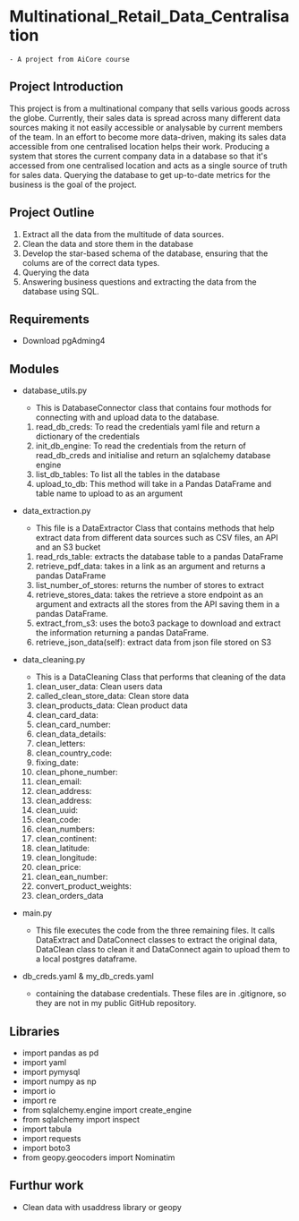 # Multinational_Retail_Data_Centralisation
    - A project from AiCore course
## Project Introduction
This project is from a multinational company that sells various goods across the globe. Currently, their sales data is spread across many different data sources making it not easily accessible or analysable by current members of the team. In an effort to become more data-driven, making its sales data accessible from one centralised location helps their work. Producing a system that stores the current company data in a database so that it's accessed from one centralised location and acts as a single source of truth for sales data. Querying the database to get up-to-date metrics for the business is the goal of the project. 

## Project Outline
1. Extract all the data from the multitude of data sources.
2. Clean the data and store them in the database
3. Develop the star-based schema of the database, ensuring that the colums are of the correct data types.
4. Querying the data
5. Answering business questions and extracting the data from the database using SQL.


## Requirements
- Download pgAdming4

## Modules

- database_utils.py
    - This is DatabaseConnector class that contains four mothods for connecting with and upload data to the database.

    1. read_db_creds: To read the credentials yaml file and return a dictionary of the credentials
    2. init_db_engine: To read the credentials from the return of read_db_creds and initialise and return an sqlalchemy database engine
    3. list_db_tables: To list all the tables in the database
    4. upload_to_db: This method will take in a Pandas DataFrame and table name to upload to as an argument


- data_extraction.py
    - This file is a DataExtractor Class that contains methods that help extract data from different data sources such as CSV files, an API and an S3 bucket

    1. read_rds_table: extracts the database table to a pandas DataFrame
    2. retrieve_pdf_data: takes in a link as an argument and returns a pandas DataFrame
    3. list_number_of_stores: returns the number of stores to extract
    4. retrieve_stores_data: takes the retrieve a store endpoint as an argument and extracts all the stores from the API saving them in a pandas DataFrame.
    5. extract_from_s3: uses the boto3 package to download and extract the information returning a pandas DataFrame.
    6. retrieve_json_data(self): extract data from json file stored on S3



- data_cleaning.py
    - This is a DataCleaning Class that performs that cleaning of the data 

    1. clean_user_data: Clean users data
    2. called_clean_store_data: Clean store data
    3. clean_products_data: Clean product data
    4. clean_card_data:
    5. clean_card_number:
    6. clean_data_details:
    7. clean_letters:  
    8. clean_country_code: 
    9. fixing_date:
    10. clean_phone_number:
    11. clean_email:
    12. clean_address:
    13. clean_address:
    14. clean_uuid:
    15. clean_code:
    16. clean_numbers:
    17. clean_continent:
    18. clean_latitude:
    19. clean_longitude:
    20. clean_price:
    21. clean_ean_number:
    22. convert_product_weights:
    23. clean_orders_data


- main.py
    - This file executes the code from the three remaining files. It calls DataExtract and DataConnect classes to extract the original data, DataClean class to clean it and DataConnect again to upload them to a local postgres dataframe.

- db_creds.yaml & my_db_creds.yaml
    - containing the database credentials. These files are in .gitignore, so they are not in my public GitHub repository.




## Libraries
- import pandas as pd
- import yaml
- import pymysql
- import numpy as np
- import io
- import re
- from sqlalchemy.engine import create_engine
- from sqlalchemy import inspect
- import tabula
- import requests
- import boto3
- from geopy.geocoders import Nominatim


## Furthur work
- Clean data with usaddress library or geopy